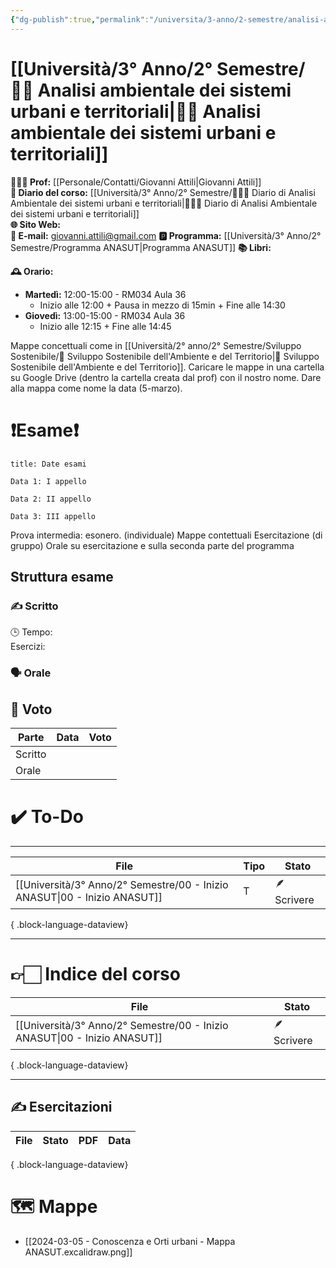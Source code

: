 ```yaml
---
{"dg-publish":true,"permalink":"/universita/3-anno/2-semestre/analisi-ambientale-dei-sistemi-urbani-e-territoriali/"}
---
```



# [[Università/3° Anno/2° Semestre/👨‍🌾 Analisi ambientale dei sistemi urbani e territoriali\|👨‍🌾 Analisi ambientale dei sistemi urbani e territoriali]]

**🧑🏻‍🏫 Prof:** [[Personale/Contatti/Giovanni Attili\|Giovanni Attili]]  
**📔 Diario del corso:** [[Università/3° Anno/2° Semestre/🧑‍🌾📔 Diario di Analisi Ambientale dei sistemi urbani e territoriali\|🧑‍🌾📔 Diario di Analisi Ambientale dei sistemi urbani e territoriali]]  
**🌐 Sito Web:**  
**📧 E-mail:** giovanni.attili@gmail.com
**🅿️ Programma:** [[Università/3° Anno/2° Semestre/Programma ANASUT\|Programma ANASUT]]
**📚 Libri:**  

**🕰 Orario:**
- **Martedì:** 12:00-15:00 - RM034 Aula 36
	- Inizio alle 12:00 + Pausa in mezzo di 15min + Fine alle 14:30
- **Giovedì:** 13:00-15:00 - RM034 Aula 36
	- Inizio alle 12:15 + Fine alle 14:45



Mappe concettuali come in [[Università/2° anno/2° Semestre/Sviluppo Sostenibile/🌱 Sviluppo Sostenibile dell'Ambiente e del Territorio\|🌱 Sviluppo Sostenibile dell'Ambiente e del Territorio]].
Caricare le mappe in una cartella su Google Drive (dentro la cartella creata dal prof) con il nostro nome. Dare alla mappa come nome la data (5-marzo).


# ❗️Esame❗️

```ad-attention
title: Date esami

Data 1: I appello

Data 2: II appello

Data 3: III appello

```


Prova intermedia: esonero. (individuale)
Mappe contettuali
Esercitazione (di gruppo)
Orale su esercitazione e sulla seconda parte del programma



## Struttura esame

### ✍️ Scritto

🕒 Tempo:  
Esercizi: 


### 🗣 Orale 



## 💯 Voto
| Parte       | Data           | Voto |
| ----------- | -------------- | ---- |
| Scritto |  |  |
| Orale       |  |     |


# ✔️ To-Do


___

| File                                                                         | Tipo | Stato       |
| ---------------------------------------------------------------------------- | ---- | ----------- |
| [[Università/3° Anno/2° Semestre/00 - Inizio ANASUT\|00 - Inizio ANASUT]] | T    | 🪶 Scrivere |

{ .block-language-dataview}


___

# 👉🏻 Indice del corso

| File                                                                         | Stato       |
| ---------------------------------------------------------------------------- | ----------- |
| [[Università/3° Anno/2° Semestre/00 - Inizio ANASUT\|00 - Inizio ANASUT]] | 🪶 Scrivere |

{ .block-language-dataview}


___


## ✍️ Esercitazioni


| File | Stato | PDF | Data |
| ---- | ----- | --- | ---- |

{ .block-language-dataview}




# 🗺 Mappe
- [[2024-03-05 - Conoscenza e Orti urbani - Mappa ANASUT.excalidraw.png]]

